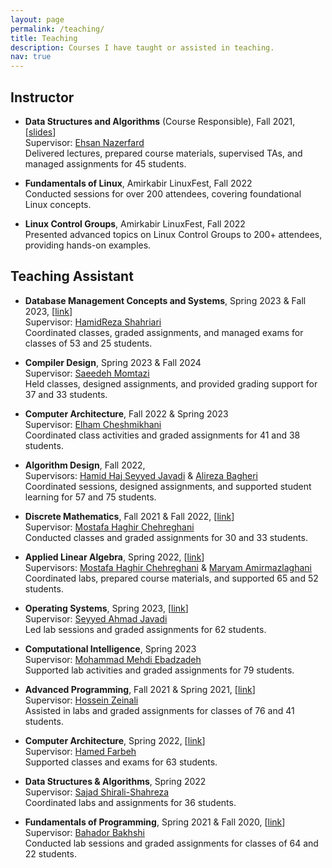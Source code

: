 ```yaml
---
layout: page
permalink: /teaching/
title: Teaching
description: Courses I have taught or assisted in teaching.
nav: true
---
```


## Instructor

- **Data Structures and Algorithms** (Course Responsible), Fall 2021, [[slides](https://github.com/Computer-Engineering-Department-Archive/CE203-DS-TA)]  
  Supervisor: [Ehsan Nazerfard](https://aut.ac.ir/cv/2384/EHSAN-NAZERFARD?slc_lang=en&&cv=2384&mod=scv)  
  Delivered lectures, prepared course materials, supervised TAs, and managed assignments for 45 students.

- **Fundamentals of Linux**, Amirkabir LinuxFest, Fall 2022  
  Conducted sessions for over 200 attendees, covering foundational Linux concepts.

- **Linux Control Groups**, Amirkabir LinuxFest, Fall 2022  
  Presented advanced topics on Linux Control Groups to 200+ attendees, providing hands-on examples.

## Teaching Assistant

- **Database Management Concepts and Systems**, Spring 2023 & Fall 2023, [[link](https://github.com/Computer-Engineering-Department-Archive/CE231-DB-TA)]  
  Supervisor: [HamidReza Shahriari](https://aut.ac.ir/cv/2479/HamidReza-Shahriari?slc_lang=en&&cv=2479&mod=scv)  
  Coordinated classes, graded assignments, and managed exams for classes of 53 and 25 students.

- **Compiler Design**, Spring 2023 & Fall 2024  
  Supervisor: [Saeedeh Momtazi](https://aut.ac.ir/cv/2345/SAEEDE-MOMTAZI)  
  Held classes, designed assignments, and provided grading support for 37 and 33 students.

- **Computer Architecture**, Fall 2022 & Spring 2023  
  Supervisor: [Elham Cheshmikhani](https://en.sbu.ac.ir/~e_cheshmikhani)  
  Coordinated class activities and graded assignments for 41 and 38 students.

- **Algorithm Design**, Fall 2022,   
  Supervisors: [Hamid Haj Seyyed Javadi](https://scholar.google.com/citations?user=E0pspwIAAAAJ&hl=en) & [Alireza Bagheri](https://aut.ac.ir/cv/2072/Alireza%20Bagheri)  
  Coordinated sessions, designed assignments, and supported student learning for 57 and 75 students.

- **Discrete Mathematics**, Fall 2021 & Fall 2022, [[link](https://github.com/Computer-Engineering-Department-Archive/CE103-DM-TA)]  
  Supervisor: [Mostafa Haghir Chehreghani](https://aut.ac.ir/cv/2350/Mostafa%20HaghirChehreghani)  
  Conducted classes and graded assignments for 30 and 33 students.

- **Applied Linear Algebra**, Spring 2022, [[link](https://github.com/Computer-Engineering-Department-Archive/CE210-ALA-TA)]  
  Supervisors: [Mostafa Haghir Chehreghani](https://aut.ac.ir/cv/2350/Mostafa%20HaghirChehreghani) & [Maryam Amirmazlaghani](https://aut.ac.ir/cv/2296/MARYAM%20AMIR%20MAZLAGHANI)  
  Coordinated labs, prepared course materials, and supported 65 and 52 students.

- **Operating Systems**, Spring 2023, [[link](https://github.com/Computer-Engineering-Department-Archive/CE303-OS-TA)]  
  Supervisor: [Seyyed Ahmad Javadi](https://aut.ac.ir/cv/21291/S.Ahmad%20Javadi)  
  Led lab sessions and graded assignments for 62 students.

- **Computational Intelligence**, Spring 2023  
  Supervisor: [Mohammad Mehdi Ebadzadeh](https://aut.ac.ir/cv/2130/Mohammad%20Mehdi%20Ebadzadeh)  
  Supported lab activities and graded assignments for 79 students.

- **Advanced Programming**, Fall 2021 & Spring 2021, [[link](https://github.com/Computer-Engineering-Department-Archive/CE104-AP-TA)]  
  Supervisor: [Hossein Zeinali](https://aut.ac.ir/cv/3031/Hossein%20Zeinali)  
  Assisted in labs and graded assignments for classes of 76 and 41 students.

- **Computer Architecture**, Spring 2022, [[link](https://github.com/Computer-Engineering-Department-Archive/CE207-CA-TA)]  
  Supervisor: [Hamed Farbeh](https://aut.ac.ir/cv/2158/HAMED%20FARBEH)  
  Supported classes and exams for 63 students.

- **Data Structures & Algorithms**, Spring 2022  
  Supervisor: [Sajad Shirali-Shahreza](https://sajad.shirali.ir/)  
  Coordinated labs and assignments for 36 students.

- **Fundamentals of Programming**, Spring 2021 & Fall 2020, [[link](https://github.com/Computer-Engineering-Department-Archive/CE101-C-TA)]  
  Supervisor: [Bahador Bakhshi](https://de.linkedin.com/in/bahador-bakhshi)  
  Conducted lab sessions and graded assignments for classes of 64 and 22 students.
